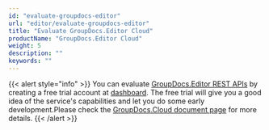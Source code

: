 ```yaml
---
id: "evaluate-groupdocs-editor"
url: "editor/evaluate-groupdocs-editor"
title: "Evaluate GroupDocs.Editor Cloud"
productName: "GroupDocs.Editor Cloud"
weight: 5
description: ""
keywords: ""
---
```


{{< alert style="info" >}}
You can evaluate [GroupDocs.Editor REST APIs](http://apireference.groupdocs.cloud/editor) by creating a free trial account at [dashboard](https://dashboard.groupdocs.cloud). The free trial will give you a good idea of the service's capabilities and let you do some early development.Please check the [GroupDocs.Cloud document page](https://purchase.groupdocs.cloud/trial) for more details.
{{< /alert >}}
